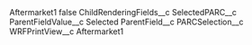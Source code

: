 <?xml version="1.0" encoding="UTF-8"?>
<CustomMetadata xmlns="http://soap.sforce.com/2006/04/metadata" xmlns:xsi="http://www.w3.org/2001/XMLSchema-instance" xmlns:xsd="http://www.w3.org/2001/XMLSchema">
    <label>Aftermarket1</label>
    <protected>false</protected>
    <values>
        <field>ChildRenderingFields__c</field>
        <value xsi:type="xsd:string">SelectedPARC__c</value>
    </values>
    <values>
        <field>ParentFieldValue__c</field>
        <value xsi:type="xsd:string">Selected</value>
    </values>
    <values>
        <field>ParentField__c</field>
        <value xsi:type="xsd:string">PARCSelection__c</value>
    </values>
    <values>
        <field>WRFPrintView__c</field>
        <value xsi:type="xsd:string">Aftermarket1</value>
    </values>
</CustomMetadata>
